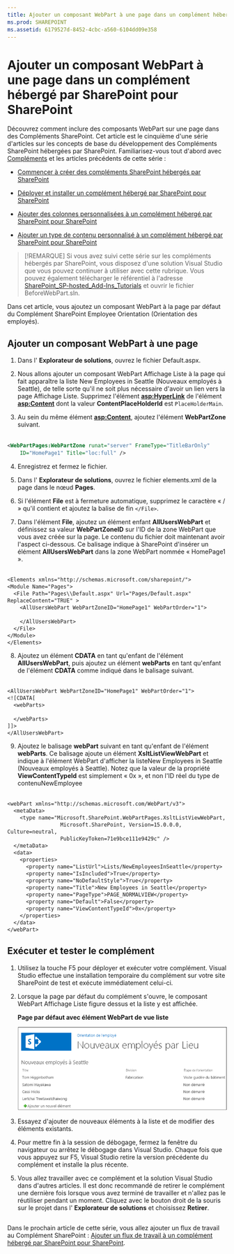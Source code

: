```yaml
---
title: Ajouter un composant WebPart à une page dans un complément hébergé par SharePoint pour SharePoint
ms.prod: SHAREPOINT
ms.assetid: 6179527d-8452-4cbc-a560-6104dd09e358
---
```



# Ajouter un composant WebPart à une page dans un complément hébergé par SharePoint pour SharePoint
Découvrez comment inclure des composants WebPart sur une page dans des Compléments SharePoint.
Cet article est le cinquième d'une série d'articles sur les concepts de base du développement des Compléments SharePoint hébergées par SharePoint. Familiarisez-vous tout d'abord avec  [Compléments](sharepoint-add-ins.md) et les articles précédents de cette série :
  
    
    


-  [Commencer à créer des compléments SharePoint hébergés par SharePoint](get-started-creating-sharepoint-hosted-sharepoint-add-ins.md)
    
  
-  [Déployer et installer un complément hébergé par SharePoint pour SharePoint](deploy-and-install-a-sharepoint-hosted-sharepoint-add-in.md)
    
  
-  [Ajouter des colonnes personnalisées à un complément hébergé par SharePoint pour SharePoint](add-custom-columns-to-a-sharepoint-hostedsharepoint-add-in.md)
    
  
-  [Ajouter un type de contenu personnalisé à un complément hébergé par SharePoint pour SharePoint](add-a-custom-content-type-to-a-sharepoint-hostedsharepoint-add-in.md)
    
  

> [!REMARQUE]
> Si vous avez suivi cette série sur les compléments hébergés par SharePoint, vous disposez d'une solution Visual Studio que vous pouvez continuer à utiliser avec cette rubrique. Vous pouvez également télécharger le référentiel à l'adresse  [SharePoint_SP-hosted_Add-Ins_Tutorials](https://github.com/OfficeDev/SharePoint_SP-hosted_Add-Ins_Tutorials) et ouvrir le fichier BeforeWebPart.sln.
  
    
    

Dans cet article, vous ajoutez un composant WebPart à la page par défaut du Complément SharePoint Employee Orientation (Orientation des employés).
## Ajouter un composant WebPart à une page


  
    
    

1. Dans l' **Explorateur de solutions**, ouvrez le fichier Default.aspx. 
    
  
2. Nous allons ajouter un composant WebPart Affichage Liste à la page qui fait apparaître la liste New Employees in Seattle (Nouveaux employés à Seattle), de telle sorte qu'il ne soit plus nécessaire d'avoir un lien vers la page Affichage Liste. Supprimez l'élément **<asp:HyperLink>** de l'élément **<asp:Content>** dont la valeur **ContentPlaceHolderId** est `PlaceHolderMain`. 
    
  
3. Au sein du même élément **<asp:Content>**, ajoutez l'élément **WebPartZone** suivant.
    
  ```XML
  
<WebPartPages:WebPartZone runat="server" FrameType="TitleBarOnly"
      ID="HomePage1" Title="loc:full" />

  ```

4. Enregistrez et fermez le fichier.
    
  
5. Dans l' **Explorateur de solutions**, ouvrez le fichier elements.xml de la page dans le nœud **Pages**. 
    
  
6. Si l'élément **File** est à fermeture automatique, supprimez le caractère « / » qu'il contient et ajoutez la balise de fin `</File>`.
    
  
7. Dans l'élément **File**, ajoutez un élément enfant **AllUsersWebPart** et définissez sa valeur **WebPartZoneID** sur l'ID de la zone WebPart que vous avez créée sur la page. Le contenu du fichier doit maintenant avoir l'aspect ci-dessous. Ce balisage indique à SharePoint d'insérer un élément **AllUsersWebPart** dans la zone WebPart nommée « HomePage1 ».
    
  ```
  
<Elements xmlns="http://schemas.microsoft.com/sharepoint/">
  <Module Name="Pages">
    <File Path="Pages\\Default.aspx" Url="Pages/Default.aspx" ReplaceContent="TRUE" >
      <AllUsersWebPart WebPartZoneID="HomePage1" WebPartOrder="1">

      </AllUsersWebPart>
    </File>
  </Module>
</Elements>

  ```

8. Ajoutez un élément **CDATA** en tant qu'enfant de l'élément **AllUsersWebPart**, puis ajoutez un élément **webParts** en tant qu'enfant de l'élément **CDATA** comme indiqué dans le balisage suivant.
    
  ```
  
<AllUsersWebPart WebPartZoneID="HomePage1" WebPartOrder="1">
  <![CDATA[
    <webParts>

    </webParts>
  ]]>
</AllUsersWebPart>
  ```

9. Ajoutez le balisage **webPart** suivant en tant qu'enfant de l'élément **webParts**. Ce balisage ajoute un élément **XsltListViewWebPart** et indique à l'élément WebPart d'afficher la listeNew Employees in Seattle (Nouveaux employés à Seattle). Notez que la valeur de la propriété **ViewContentTypeId** est simplement « 0x », et non l'ID réel du type de contenuNewEmployee
    
  ```
  
  <webPart xmlns="http://schemas.microsoft.com/WebPart/v3">
    <metaData>
      <type name="Microsoft.SharePoint.WebPartPages.XsltListViewWebPart, 
                   Microsoft.SharePoint, Version=15.0.0.0, Culture=neutral, 
                   PublicKeyToken=71e9bce111e9429c" />
    </metaData>
    <data>
      <properties>
        <property name="ListUrl">Lists/NewEmployeesInSeattle</property>
        <property name="IsIncluded">True</property>
        <property name="NoDefaultStyle">True</property>
        <property name="Title">New Employees in Seattle</property>
        <property name="PageType">PAGE_NORMALVIEW</property>
        <property name="Default">False</property>
        <property name="ViewContentTypeId">0x</property>
      </properties>
    </data>
  </webPart>
  ```


## Exécuter et tester le complément


  
    
    

1. Utilisez la touche F5 pour déployer et exécuter votre complément. Visual Studio effectue une installation temporaire du complément sur votre site SharePoint de test et exécute immédiatement celui-ci. 
    
  
2. Lorsque la page par défaut du complément s'ouvre, le composant WebPart Affichage Liste figure dessus et la liste y est affichée.
    
   **Page par défaut avec élément WebPart de vue liste**

  

     ![Page par défaut du complément avec la liste « Nouveaux employés de Seattle » affichée dans un composant WebPart.](images/31e8e4b1-e2e6-416b-b360-9979a1f16fc7.PNG)
  

    
    
  
3. Essayez d'ajouter de nouveaux éléments à la liste et de modifier des éléments existants.
    
  
4. Pour mettre fin à la session de débogage, fermez la fenêtre du navigateur ou arrêtez le débogage dans Visual Studio. Chaque fois que vous appuyez sur F5, Visual Studio retire la version précédente du complément et installe la plus récente.
    
  
5. Vous allez travailler avec ce complément et la solution Visual Studio dans d'autres articles. Il est donc recommandé de retirer le complément une dernière fois lorsque vous avez terminé de travailler et n'allez pas le réutiliser pendant un moment. Cliquez avec le bouton droit de la souris sur le projet dans l' **Explorateur de solutions** et choisissez **Retirer**.
    
  

## 
<a name="Nextsteps"> </a>

Dans le prochain article de cette série, vous allez ajouter un flux de travail au Complément SharePoint :  [Ajouter un flux de travail à un complément hébergé par SharePoint pour SharePoint](add-a-workflow-to-a-sharepoint-hosted-sharepoint-add-in.md).
  
    
    

